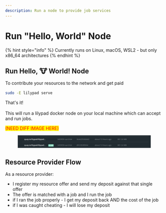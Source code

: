 ```yaml
---
description: Run a node to provide job services
---
```


# Run "Hello, World" Node

{% hint style="info" %}
Currently runs on Linux, macOS, WSL2 - but only x86\_64 architectures
{% endhint %}

## Run Hello, :cow: World! Node

To contribute your resources to the network and get paid

```bash
sudo -E lilypad serve
```

That's it!\
\
This will run a lilypad docker node on your local machine which can accept and run jobs.

<mark style="color:red;">(NEED DIFF IMAGE HERE)</mark>

<figure><img src="../../.gitbook/assets/image (2) (1) (1) (1) (1) (1) (1) (1).png" alt=""><figcaption></figcaption></figure>

## Resource Provider Flow

As a resource provider:

* I register my resource offer and send my deposit against that single offer
* The offer is matched with a job and I run the job
* if I ran the job properly - I get my deposit back AND the cost of the job
* if I was caught cheating - I will lose my deposit
